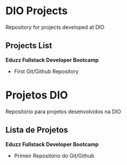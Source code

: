 # DIO Projects
Repository for projects developed at DIO

## Projects List
<strong><p>Eduzz Fullstack Developer Bootcamp<br></strong>
* First Git/Github Repository<br>
</p>

# Projetos DIO
Repositório para projetos desenvolvidos na DIO

## Lista de Projetos
<strong><p>Eduzz Fullstack Developer Bootcamp<br></strong>
* Primeir Repositório do Git/Github<br>
</p>
